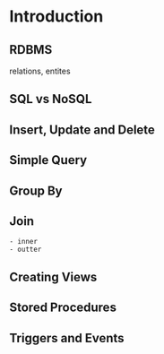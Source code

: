 # Introduction

## RDBMS
relations, entites

## SQL vs NoSQL

## Insert, Update and Delete

## Simple Query

## Group By 

## Join
    - inner 
    - outter 

## Creating Views

## Stored Procedures

## Triggers and Events

